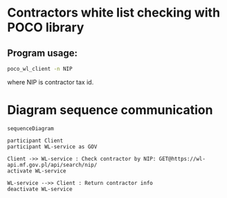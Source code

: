# Contractors white list checking with POCO library

## Program usage: 

```bash
poco_wl_client -n NIP

```
where NIP is contractor tax id.

# Diagram sequence communication

```mermaid
sequenceDiagram

participant Client
participant WL-service as GOV

Client ->> WL-service : Check contractor by NIP: GET@https://wl-api.mf.gov.pl/api/search/nip/
activate WL-service

WL-service -->> Client : Return contractor info
deactivate WL-service

```
